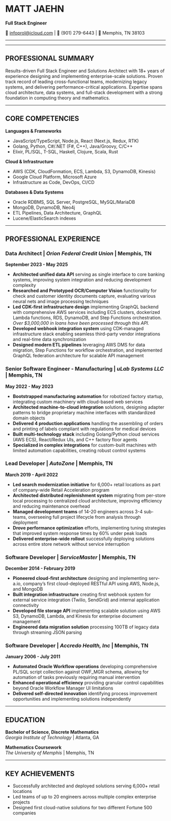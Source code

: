 # MATT JAEHN

**Full Stack Engineer**

📧 <infoprol@icloud.com> | 📱 (901) 279-6443 | 📍 Memphis, TN 38103

-----
****

## PROFESSIONAL SUMMARY

Results-driven Full Stack Engineer and Solutions Architect with 18+ years of experience designing and implementing enterprise-scale solutions. Proven track record of leading cross-functional teams, modernizing legacy systems, and delivering performance-critical applications. Expertise spans cloud architecture, data systems, and full-stack development with a strong foundation in computing theory and mathematics.

-----

## CORE COMPETENCIES

**Languages & Frameworks**

- JavaScript/TypeScript, Node.js, React (Next.js, Redux, RTK)
- Golang, Python, C#/.NET (F#, C++), Java/Groovy, C/C++
- Elixir, PL/SQL, T-SQL, Haskell, Clojure, Scala, Rust

**Cloud & Infrastructure**

- AWS (CDK, CloudFormation, ECS, Lambda, S3, DynamoDB, Kinesis)
- Google Cloud Platform, Microsoft Azure
- Infrastructure as Code, DevOps, CI/CD

**Databases & Data Systems**

- Oracle RDBMS, SQL Server, PostgreSQL, MySQL/MariaDB
- MongoDB, DynamoDB, Neo4j
- ETL Pipelines, Data Architecture, GraphQL
- Lucene/ElasticSearch indexes

-----

## PROFESSIONAL EXPERIENCE

### **Data Architect** | *Orion Federal Credit Union* | Memphis, TN

**September 2023 - May 2025**

- **Architected unified data API** serving as single interface to core banking systems, improving system integration and reducing development complexity
- **Researched and Prototyped OCR/Computer Vision** functionality for check and customer identity documents capture, evaluating various neural nets and image processing techniques
- **Led CDK-first infrastructure design** implementing GraphQL backend with comprehensive AWS services including ECS clusters, dockerized Lambda functions, RDS, DynamoDB, and Step Functions orchestration.  *Over $3,000,000 in loans have been processed through this API.*
- **Developed webhook integration system** using CDK-managed infrastructure stack enabling seamless third-party vendor integrations and real-time data synchronization
- **Designed modern ETL pipelines** leveraging AWS DMS for data migration, Step Functions for workflow orchestration, and implemented GraphQL federation architecture for scalable API management

### **Senior Software Engineer - Manufacturing** | *uLab Systems LLC* | Memphis, TN

**May 2022 - May 2023**

- **Bootstrapped manufacturing automation** for robotized factory startup, integrating custom machinery with cloud-based web services
- **Architected machine-to-cloud integration** solutions, designing adapter patterns to bridge proprietary machine interfaces with standardized domain objects
- **Delivered 4 production applications** handling the assembling of orders and printing of labels compliant with regulations for medical devices
- **Built multi-technology stack** including Golang/Python cloud services (AWS ECS), React/Redux UIs, and C++ factory floor agents
- **Specialized in complex integrations** for custom-built machines with limited automation capabilities, creating robust control systems

### **Lead Developer** | *AutoZone* | Memphis, TN

**March 2019 - April 2022**

- **Led search modernization initiative** for 6,000+ retail locations as part of company-wide Retail Acceleration program
- **Architected distributed replenishment system** migrating from per-store local processing to centralized cloud architecture, improving efficiency and reducing maintenance overhead
- **Managed development teams** of 14-20 engineers across 3-4 sub-teams, overseeing full project lifecycle from analysis through deployment
- **Drove performance optimization** efforts, implementing tuning strategies that improved system response times by 60% under peak loads
- **Delivered enterprise-wide rollout** successfully deploying solutions across entire store network without service interruption

### **Software Developer** | *ServiceMaster* | Memphis, TN

**December 2014 - February 2019**

- **Pioneered cloud-first architecture** designing and implementing serv-a.io, company’s first cloud-deployed RESTful API using AWS, Node.js, and MongoDB
- **Built integration infrastructure** creating first webhook system for external service integration (Twilio, SendGrid) and internal application connectivity
- **Developed file storage API** implementing scalable solution using AWS S3, DynamoDB, Lambda, and Kinesis for enterprise document management
- **Engineered data migration solution** processing 100TB of legacy data through streaming JSON parsing

### **Software Developer** | *Accredo Health, Inc* | Memphis, TN

**January 2006 - July 2011**

- **Automated Oracle Workflow operations** developing comprehensive PL/SQL script collection against OWF_MGR schema, allowing for automation of tasks previously requiring manual intervention
- **Enhanced operational efficiency** providing granular control capabilities beyond Oracle Workflow Manager UI limitations
- **Delivered self-directed innovation** identifying process improvement opportunities and implementing solutions independently

-----

## EDUCATION

**Bachelor of Science, Discrete Mathematics**  
*Georgia Institute of Technology* | Atlanta, GA

**Mathematics Coursework**  
*The University of Memphis* | Memphis, TN

-----

## KEY ACHIEVEMENTS

- Successfully architected and deployed solutions serving 6,000+ retail locations
- Led teams of up to 20 engineers across multiple complex enterprise projects
- Designed first cloud-native solutions for two different Fortune 500 companies
